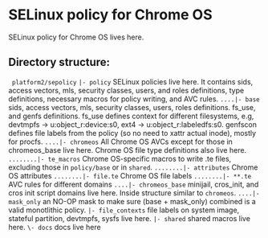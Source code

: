 
# SELinux policy for Chrome OS

SELinux policy for Chrome OS lives here.

## Directory structure:

` platform2/sepolicy`
`|- policy` SELinux policies live here. It contains sids, access vectors, mls,
 security classes, users, and roles definitions, type definitions, necessary
 macros for policy writing, and AVC rules.
 `....|- base` sids, access vectors, mls, security classes, users, roles
    definitions. fs_use, and genfs definitions. fs_use defines context for
    different filesystems, e.g, devtmpfs -> u:object_r:device:s0, ext4 ->
    u:object_r:labeledfs:s0. genfscon defines file labels from the policy (so no
    need to xattr actual inode), mostly for procfs.
`....|- chromeos` All Chrome OS AVCs except for those in chromeos_base live here.
    Chrome OS file type definitions also live here.
`........|- te_macros` Chrome OS-specific macros to write .te files, excluding those in `policy/base` or in `shared`.
`........|- attributes` Chrome OS attributes
`........|- file.te` Chrome OS file labels
`........|- **.te` AVC rules for different domains
`....|- chromeos_base` minijail, cros_init, and cros init script domains live
    here. Inside structure similar to `chromeos`.
`....|- mask_only` an NO-OP mask to make sure (base + mask_only) combined is a
    valid monotlithic policy.
`|- file_contexts` file labels on system image, stateful partition, devtmpfs,
 sysfs live here.
`|- shared` shared macros live here.
`\- docs` docs live here
